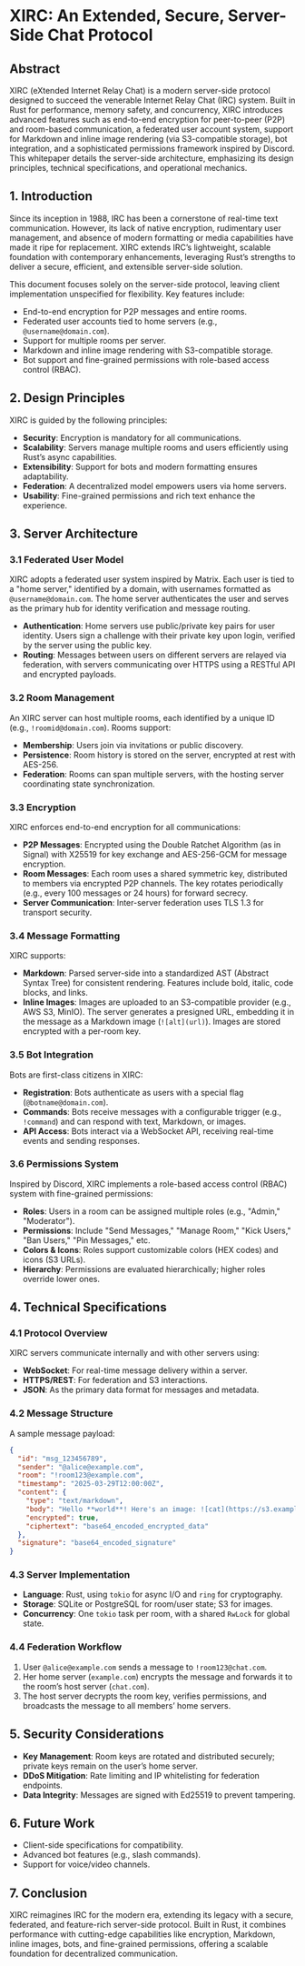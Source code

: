 # XIRC: An Extended, Secure, Server-Side Chat Protocol

## Abstract

XIRC (eXtended Internet Relay Chat) is a modern server-side protocol designed to succeed the venerable Internet Relay Chat (IRC) system. Built in Rust for performance, memory safety, and concurrency, XIRC introduces advanced features such as end-to-end encryption for peer-to-peer (P2P) and room-based communication, a federated user account system, support for Markdown and inline image rendering (via S3-compatible storage), bot integration, and a sophisticated permissions framework inspired by Discord. This whitepaper details the server-side architecture, emphasizing its design principles, technical specifications, and operational mechanics.

## 1. Introduction

Since its inception in 1988, IRC has been a cornerstone of real-time text communication. However, its lack of native encryption, rudimentary user management, and absence of modern formatting or media capabilities have made it ripe for replacement. XIRC extends IRC’s lightweight, scalable foundation with contemporary enhancements, leveraging Rust’s strengths to deliver a secure, efficient, and extensible server-side solution.

This document focuses solely on the server-side protocol, leaving client implementation unspecified for flexibility. Key features include:

- End-to-end encryption for P2P messages and entire rooms.
- Federated user accounts tied to home servers (e.g., `@username@domain.com`).
- Support for multiple rooms per server.
- Markdown and inline image rendering with S3-compatible storage.
- Bot support and fine-grained permissions with role-based access control (RBAC).

## 2. Design Principles

XIRC is guided by the following principles:

- **Security**: Encryption is mandatory for all communications.
- **Scalability**: Servers manage multiple rooms and users efficiently using Rust’s async capabilities.
- **Extensibility**: Support for bots and modern formatting ensures adaptability.
- **Federation**: A decentralized model empowers users via home servers.
- **Usability**: Fine-grained permissions and rich text enhance the experience.

## 3. Server Architecture

### 3.1 Federated User Model

XIRC adopts a federated user system inspired by Matrix. Each user is tied to a "home server," identified by a domain, with usernames formatted as `@username@domain.com`. The home server authenticates the user and serves as the primary hub for identity verification and message routing.

- **Authentication**: Home servers use public/private key pairs for user identity. Users sign a challenge with their private key upon login, verified by the server using the public key.
- **Routing**: Messages between users on different servers are relayed via federation, with servers communicating over HTTPS using a RESTful API and encrypted payloads.

### 3.2 Room Management

An XIRC server can host multiple rooms, each identified by a unique ID (e.g., `!roomid@domain.com`). Rooms support:

- **Membership**: Users join via invitations or public discovery.
- **Persistence**: Room history is stored on the server, encrypted at rest with AES-256.
- **Federation**: Rooms can span multiple servers, with the hosting server coordinating state synchronization.

### 3.3 Encryption

XIRC enforces end-to-end encryption for all communications:

- **P2P Messages**: Encrypted using the Double Ratchet Algorithm (as in Signal) with X25519 for key exchange and AES-256-GCM for message encryption.
- **Room Messages**: Each room uses a shared symmetric key, distributed to members via encrypted P2P channels. The key rotates periodically (e.g., every 100 messages or 24 hours) for forward secrecy.
- **Server Communication**: Inter-server federation uses TLS 1.3 for transport security.

### 3.4 Message Formatting

XIRC supports:

- **Markdown**: Parsed server-side into a standardized AST (Abstract Syntax Tree) for consistent rendering. Features include bold, italic, code blocks, and links.
- **Inline Images**: Images are uploaded to an S3-compatible provider (e.g., AWS S3, MinIO). The server generates a presigned URL, embedding it in the message as a Markdown image (`![alt](url)`). Images are stored encrypted with a per-room key.

### 3.5 Bot Integration

Bots are first-class citizens in XIRC:

- **Registration**: Bots authenticate as users with a special flag (`@botname@domain.com`).
- **Commands**: Bots receive messages with a configurable trigger (e.g., `!command`) and can respond with text, Markdown, or images.
- **API Access**: Bots interact via a WebSocket API, receiving real-time events and sending responses.

### 3.6 Permissions System

Inspired by Discord, XIRC implements a role-based access control (RBAC) system with fine-grained permissions:

- **Roles**: Users in a room can be assigned multiple roles (e.g., "Admin," "Moderator").
- **Permissions**: Include "Send Messages," "Manage Room," "Kick Users," "Ban Users," "Pin Messages," etc.
- **Colors & Icons**: Roles support customizable colors (HEX codes) and icons (S3 URLs).
- **Hierarchy**: Permissions are evaluated hierarchically; higher roles override lower ones.

## 4. Technical Specifications

### 4.1 Protocol Overview

XIRC servers communicate internally and with other servers using:

- **WebSocket**: For real-time message delivery within a server.
- **HTTPS/REST**: For federation and S3 interactions.
- **JSON**: As the primary data format for messages and metadata.

### 4.2 Message Structure

A sample message payload:

```json
{
  "id": "msg_123456789",
  "sender": "@alice@example.com",
  "room": "!room123@example.com",
  "timestamp": "2025-03-29T12:00:00Z",
  "content": {
    "type": "text/markdown",
    "body": "Hello **world**! Here's an image: ![cat](https://s3.example.com/cat.jpg)",
    "encrypted": true,
    "ciphertext": "base64_encoded_encrypted_data"
  },
  "signature": "base64_encoded_signature"
}
```

### 4.3 Server Implementation

- **Language**: Rust, using `tokio` for async I/O and `ring` for cryptography.
- **Storage**: SQLite or PostgreSQL for room/user state; S3 for images.
- **Concurrency**: One `tokio` task per room, with a shared `RwLock` for global state.

### 4.4 Federation Workflow

1. User `@alice@example.com` sends a message to `!room123@chat.com`.
2. Her home server (`example.com`) encrypts the message and forwards it to the room’s host server (`chat.com`).
3. The host server decrypts the room key, verifies permissions, and broadcasts the message to all members’ home servers.

## 5. Security Considerations

- **Key Management**: Room keys are rotated and distributed securely; private keys remain on the user’s home server.
- **DDoS Mitigation**: Rate limiting and IP whitelisting for federation endpoints.
- **Data Integrity**: Messages are signed with Ed25519 to prevent tampering.

## 6. Future Work

- Client-side specifications for compatibility.
- Advanced bot features (e.g., slash commands).
- Support for voice/video channels.

## 7. Conclusion

XIRC reimagines IRC for the modern era, extending its legacy with a secure, federated, and feature-rich server-side protocol. Built in Rust, it combines performance with cutting-edge capabilities like encryption, Markdown, inline images, bots, and fine-grained permissions, offering a scalable foundation for decentralized communication.
